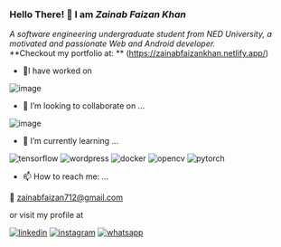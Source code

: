 ### Hello There! 👋 I am *Zainab Faizan Khan*
 
 *A software engineering undergraduate student from NED University, a motivated and passionate Web and Android developer.* <br/>
 **Checkout my portfolio at: ** (https://zainabfaizankhan.netlify.app/)
 
- 🔭I have worked on

![image](https://user-images.githubusercontent.com/59261973/155749234-9ec8f4de-081d-4d5d-96c2-c6b28af2cfad.png)

- 👯 I’m looking to collaborate on ...
 
 ![image](https://user-images.githubusercontent.com/59261973/155749168-11cea5ba-590d-431c-b1ed-7380471088a6.png)

- 🌱 I’m currently learning ...

![tensorflow](https://img.shields.io/badge/TensorFlow-FF6F00?style=for-the-badge&logo=tensorflow&logoColor=white)
![wordpress](https://img.shields.io/badge/Wordpress-21759B?style=for-the-badge&logo=wordpress&logoColor=white)
![docker](https://img.shields.io/badge/Docker-2CA5E0?style=for-the-badge&logo=docker&logoColor=white)
![opencv](https://img.shields.io/badge/OpenCV-27338e?style=for-the-badge&logo=OpenCV&logoColor=white)
![pytorch](https://img.shields.io/badge/PyTorch-EE4C2C?style=for-the-badge&logo=PyTorch&logoColor=white)

- 📫 How to reach me: ...
 
📧 zainabfaizan712@gmail.com

or visit my profile at 

[![linkedin](https://img.shields.io/badge/Linkedin-white?style=for-the-badge&logo=linkedin&logoColor=blue)](https://www.linkedin.com/in/zainab-faizan-khan-633679196/)
[![instagram](https://img.shields.io/badge/Instagram-white?style=for-the-badge&logo=instagram&logoColor=#E4405F)](https://www.instagram.com/zai.sleepsio/)
[![whatsapp](https://img.shields.io/badge/Whatsapp-white?style=for-the-badge&logo=whatsapp&logoColor=green)](https://web.whatsapp.com/+923323836297)
